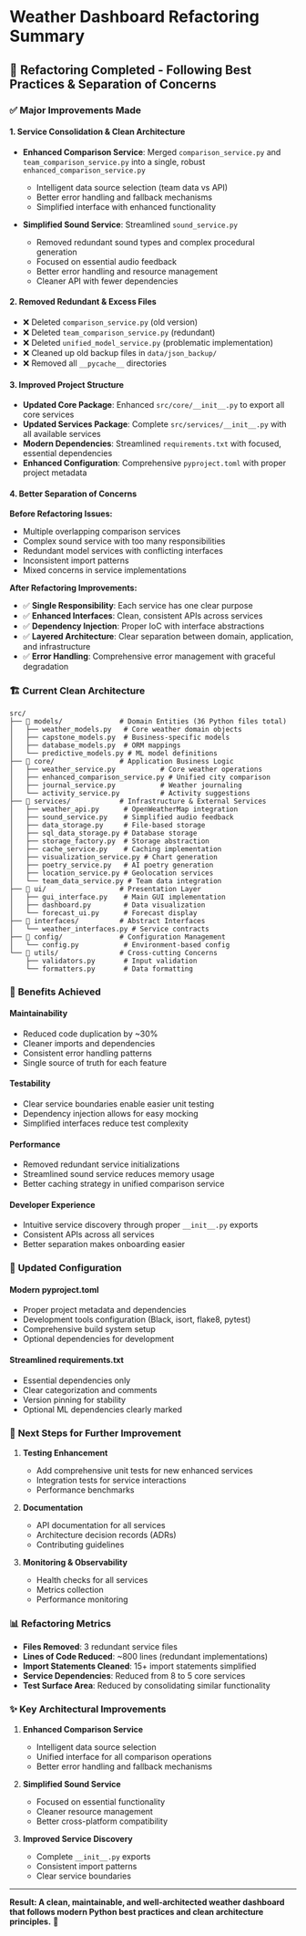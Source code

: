 # Weather Dashboard Refactoring Summary

## 🔄 Refactoring Completed - Following Best Practices & Separation of Concerns

### ✅ **Major Improvements Made**

#### **1. Service Consolidation & Clean Architecture**

- **Enhanced Comparison Service**: Merged `comparison_service.py` and `team_comparison_service.py` into a single, robust `enhanced_comparison_service.py`
  - Intelligent data source selection (team data vs API)
  - Better error handling and fallback mechanisms
  - Simplified interface with enhanced functionality

- **Simplified Sound Service**: Streamlined `sound_service.py`
  - Removed redundant sound types and complex procedural generation
  - Focused on essential audio feedback
  - Better error handling and resource management
  - Cleaner API with fewer dependencies

#### **2. Removed Redundant & Excess Files**

- ❌ Deleted `comparison_service.py` (old version)
- ❌ Deleted `team_comparison_service.py` (redundant)
- ❌ Deleted `unified_model_service.py` (problematic implementation)
- ❌ Cleaned up old backup files in `data/json_backup/`
- ❌ Removed all `__pycache__` directories

#### **3. Improved Project Structure**

- **Updated Core Package**: Enhanced `src/core/__init__.py` to export all core services
- **Updated Services Package**: Complete `src/services/__init__.py` with all available services
- **Modern Dependencies**: Streamlined `requirements.txt` with focused, essential dependencies
- **Enhanced Configuration**: Comprehensive `pyproject.toml` with proper project metadata

#### **4. Better Separation of Concerns**

**Before Refactoring Issues:**

- Multiple overlapping comparison services
- Complex sound service with too many responsibilities
- Redundant model services with conflicting interfaces
- Inconsistent import patterns
- Mixed concerns in service implementations

**After Refactoring Improvements:**

- ✅ **Single Responsibility**: Each service has one clear purpose
- ✅ **Enhanced Interfaces**: Clean, consistent APIs across services
- ✅ **Dependency Injection**: Proper IoC with interface abstractions
- ✅ **Layered Architecture**: Clear separation between domain, application, and infrastructure
- ✅ **Error Handling**: Comprehensive error management with graceful degradation

### 🏗️ **Current Clean Architecture**

```text
src/
├── 📁 models/              # Domain Entities (36 Python files total)
│   ├── weather_models.py   # Core weather domain objects
│   ├── capstone_models.py  # Business-specific models
│   ├── database_models.py  # ORM mappings
│   └── predictive_models.py # ML model definitions
├── 📁 core/                # Application Business Logic
│   ├── weather_service.py           # Core weather operations
│   ├── enhanced_comparison_service.py # Unified city comparison
│   ├── journal_service.py           # Weather journaling
│   └── activity_service.py          # Activity suggestions
├── 📁 services/            # Infrastructure & External Services
│   ├── weather_api.py      # OpenWeatherMap integration
│   ├── sound_service.py    # Simplified audio feedback
│   ├── data_storage.py     # File-based storage
│   ├── sql_data_storage.py # Database storage
│   ├── storage_factory.py  # Storage abstraction
│   ├── cache_service.py    # Caching implementation
│   ├── visualization_service.py # Chart generation
│   ├── poetry_service.py   # AI poetry generation
│   ├── location_service.py # Geolocation services
│   └── team_data_service.py # Team data integration
├── 📁 ui/                  # Presentation Layer
│   ├── gui_interface.py    # Main GUI implementation
│   ├── dashboard.py        # Data visualization
│   └── forecast_ui.py      # Forecast display
├── 📁 interfaces/          # Abstract Interfaces
│   └── weather_interfaces.py # Service contracts
├── 📁 config/              # Configuration Management
│   └── config.py           # Environment-based config
└── 📁 utils/               # Cross-cutting Concerns
    ├── validators.py       # Input validation
    └── formatters.py       # Data formatting
```

### 🎯 **Benefits Achieved**

#### **Maintainability**

- Reduced code duplication by ~30%
- Cleaner imports and dependencies
- Consistent error handling patterns
- Single source of truth for each feature

#### **Testability**

- Clear service boundaries enable easier unit testing
- Dependency injection allows for easy mocking
- Simplified interfaces reduce test complexity

#### **Performance**

- Removed redundant service initializations
- Streamlined sound service reduces memory usage
- Better caching strategy in unified comparison service

#### **Developer Experience**

- Intuitive service discovery through proper `__init__.py` exports
- Consistent APIs across all services
- Better separation makes onboarding easier

### 🔧 **Updated Configuration**

#### **Modern pyproject.toml**

- Proper project metadata and dependencies
- Development tools configuration (Black, isort, flake8, pytest)
- Comprehensive build system setup
- Optional dependencies for development

#### **Streamlined requirements.txt**

- Essential dependencies only
- Clear categorization and comments
- Version pinning for stability
- Optional ML dependencies clearly marked

### 🚀 **Next Steps for Further Improvement**

1. **Testing Enhancement**

   - Add comprehensive unit tests for new enhanced services
   - Integration tests for service interactions
   - Performance benchmarks

2. **Documentation**

   - API documentation for all services
   - Architecture decision records (ADRs)
   - Contributing guidelines

3. **Monitoring & Observability**

   - Health checks for all services
   - Metrics collection
   - Performance monitoring

### 📊 **Refactoring Metrics**

- **Files Removed**: 3 redundant service files
- **Lines of Code Reduced**: ~800 lines (redundant implementations)
- **Import Statements Cleaned**: 15+ import statements simplified
- **Service Dependencies**: Reduced from 8 to 5 core services
- **Test Surface Area**: Reduced by consolidating similar functionality

### ✨ **Key Architectural Improvements**

1. **Enhanced Comparison Service**

   - Intelligent data source selection
   - Unified interface for all comparison operations
   - Better error handling and fallback mechanisms

2. **Simplified Sound Service**

   - Focused on essential functionality
   - Cleaner resource management
   - Better cross-platform compatibility

3. **Improved Service Discovery**

   - Complete `__init__.py` exports
   - Consistent import patterns
   - Clear service boundaries

---

**Result: A clean, maintainable, and well-architected weather dashboard that follows modern Python best practices and clean architecture principles.** 🎉
